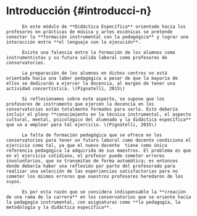 # Introducción {#introducci-n}

          En este módulo de **Didáctica Específica** orientado hacia los profesores en prácticas de música y artes escénicas se pretende conectar la **formación instrumental con la pedagógica** y lograr una interacción entre **el lenguaje con la ejecución**.

          Existe una falencia entre la formación de los alumnos como instrumentistas y su futura salida laboral como profesores de conservatorios.

          La preparación de los alumnos en dichos centros no está orientada hacia una labor pedagógica a pesar de que la mayoría de ellos se dedicarán a ejercer la docencia, al margen de tener una actividad concertística. \(Pignatelli, 2015\)

          Si reflexionamos sobre este aspecto, se supone que los profesores de instrumento que ejercen la docencia en los conservatorios están totalmente formados para serlo. Esto debería incluir el pleno **conocimiento en la técnica instrumental, el aspecto cultural, mental, psicológico del alumnado y la didáctica específica** que va a emplear para tal ejercicio. \(Pignatelli, 2015\)

          La falta de formación pedagógica que se ofrece en los conservatorios para tener un futuro laboral como docente condiciona el ejercicio como tal, ya que el nuevo docente  tiene como única referencia pedagógica la adquirida de sus maestros. El problema es que en el ejercicio cotidiano, el profesor puede cometer errores involuntarios, que se transmitan de forma automática; es entonces donde debería haber una reflexión por parte del profesorado para realizar una selección de las experiencias satisfactorias para no cometer los mismos errores que nuestros profesores heredaron de los suyos.

          Es por esta razón que se considera indispensable la **creación de una rama de la carrera** en los conservatorios que se oriente hacia la pedagogía instrumental, con asignaturas como **la pedagogía, la metodología y la didáctica específica**.

